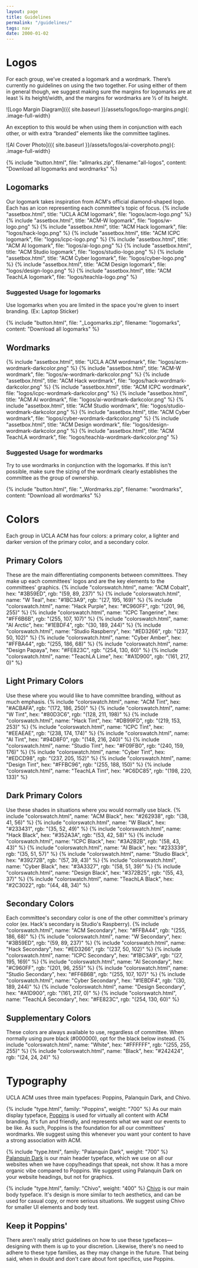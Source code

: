 ```yaml
---
layout: page
title: Guidelines
permalink: "/guidelines/"
tags: nav
date: 2000-01-02
---
```



# Logos #
For each group, we’ve created a logomark and a wordmark. There’s currently no guidelines on using the two together. For using either of them in general though, we suggest making sure the margins for logomarks are at least ¼ its height/width, and the margins for wordmarks are ½ of its height.

![Logo Margin Diagram]({{ site.baseurl }}/assets/logos/logo-margins.png){: .image-full-width}

An exception to this would be when using them in conjunction with each other, or with extra “branded” elements like the committee taglines.

![AI Cover Photo]({{ site.baseurl }}/assets/logos/ai-coverphoto.png){: .image-full-width}   

{% include "button.html", file: "allmarks.zip", filename:"all-logos", content: "Download all logomarks and wordmarks" %}

## Logomarks ##
Our logomark takes inspiration from ACM's official diamond-shaped logo. Each has an icon representing each committee's topic of focus.
{% include "assetbox.html", title: "UCLA ACM logomark", file: "logos/acm-logo.png" %}
{% include "assetbox.html", title: "ACM-W logomark", file: "logos/w-logo.png" %}
{% include "assetbox.html", title: "ACM Hack logomark", file: "logos/hack-logo.png" %}
{% include "assetbox.html", title: "ACM ICPC logomark", file: "logos/icpc-logo.png" %}
{% include "assetbox.html", title: "ACM AI logomark", file: "logos/ai-logo.png" %}
{% include "assetbox.html", title: "ACM Studio logomark", file: "logos/studio-logo.png" %}
{% include "assetbox.html", title: "ACM Cyber logomark", file: "logos/cyber-logo.png" %}
{% include "assetbox.html", title: "ACM Design logomark", file: "logos/design-logo.png" %}
{% include "assetbox.html", title: "ACM TeachLA logomark", file: "logos/teachla-logo.png" %}

### Suggested Usage for logomarks ###
Use logomarks when you are limited in the space you're given to insert branding. (Ex: Laptop Sticker)

{% include "button.html", file: "_Logomarks.zip", filename: "logomarks", content: "Download all logomarks" %}

## Wordmarks ##

{% include "assetbox.html", title: "UCLA ACM wordmark", file: "logos/acm-wordmark-darkcolor.png" %}
{% include "assetbox.html", title: "ACM-W wordmark", file: "logos/w-wordmark-darkcolor.png" %}
{% include "assetbox.html", title: "ACM Hack wordmark", file: "logos/hack-wordmark-darkcolor.png" %}
{% include "assetbox.html", title: "ACM ICPC wordmark", file: "logos/icpc-wordmark-darkcolor.png" %}
{% include "assetbox.html", title: "ACM AI wordmark", file: "logos/ai-wordmark-darkcolor.png" %}
{% include "assetbox.html", title: "ACM Studio wordmark", file: "logos/studio-wordmark-darkcolor.png" %}
{% include "assetbox.html", title: "ACM Cyber wordmark", file: "logos/cyber-wordmark-darkcolor.png" %}
{% include "assetbox.html", title: "ACM Design wordmark", file: "logos/design-wordmark-darkcolor.png" %}
{% include "assetbox.html", title: "ACM TeachLA wordmark", file: "logos/teachla-wordmark-darkcolor.png" %}

### Suggested Usage for wordmarks ###
Try to use wordmarks in conjunction with the logomarks. If this isn't possible, make sure the sizing of the wordmark clearly establishes the committee as the group of ownership.

{% include "button.html", file: "_Wordmarks.zip", filename: "wordmarks", content: "Download all wordmarks" %}


# Colors #
Each group in UCLA ACM has four colors: a primary color, a lighter and darker version of the primary color, and a secondary color. 

## Primary Colors ##
These are the main differentiating components between committees. They make up each committees' logos and are the key elements to the committees' graphics.
{% include "colorswatch.html", name: "ACM Cobalt", hex: "#3B59ED", rgb: "(59, 89, 237)" %}
{% include "colorswatch.html", name: "W Teal", hex: "#1BC3A9", rgb: "(27, 195, 169)" %}
{% include "colorswatch.html", name: "Hack Purple", hex: "#C960FF", rgb: "(201, 96, 255)" %}
{% include "colorswatch.html", name: "ICPC Tangerine", hex: "#FF6B6B", rgb: "(255, 107, 107)" %}
{% include "colorswatch.html", name: "AI Arctic", hex: "#1EBDF4", rgb: "(30, 189, 244)" %}
{% include "colorswatch.html", name: "Studio Raspberry", hex: "#ED3266", rgb: "(237, 50, 102)" %}
{% include "colorswatch.html", name: "Cyber Amber", hex: "#FFBA44", rgb: "(255, 186, 68)" %}
{% include "colorswatch.html", name: "Design Papaya", hex: "#FE823C", rgb: "(254, 130, 60)" %}
{% include "colorswatch.html", name: "TeachLA Lime", hex: "#A1D900", rgb: "(161, 217, 0)" %}


## Light Primary Colors ##
Use these where you would like to have committee branding, without as much emphasis.
{% include "colorswatch.html", name: "ACM Tint", hex: "#ACBAFA", rgb: "(172, 186, 250)" %}
{% include "colorswatch.html", name: "W Tint", hex: "#80D3C6", rgb: "(128, 211, 198)" %}
{% include "colorswatch.html", name: "Hack Tint", hex: "#DB99FD", rgb: "(219, 153, 253)" %}
{% include "colorswatch.html", name: "ICPC Tint", hex: "#EEAEAE", rgb: "(238, 174, 174)" %}
{% include "colorswatch.html", name: "AI Tint", hex: "#94D8F0", rgb: "(148, 216, 240)" %}
{% include "colorswatch.html", name: "Studio Tint", hex: "#F09FB0", rgb: "(240, 159, 176)" %}
{% include "colorswatch.html", name: "Cyber Tint", hex: "#EDCD98", rgb: "(237, 205, 152)" %}
{% include "colorswatch.html", name: "Design Tint", hex: "#FFBC96", rgb: "(255, 188, 150)" %}
{% include "colorswatch.html", name: "TeachLA Tint", hex: "#C6DC85", rgb: "(198, 220, 133)" %}


## Dark Primary Colors ##
Use these shades in situations where you would normally use black.
{% include "colorswatch.html", name: "ACM Black", hex: "#262938", rgb: "(38, 41, 56)" %}
{% include "colorswatch.html", name: "W Black", hex: "#233431", rgb: "(35, 52, 49)" %}
{% include "colorswatch.html", name: "Hack Black", hex: "#352A3A", rgb: "(53, 42, 58)" %}
{% include "colorswatch.html", name: "ICPC Black", hex: "#3A2B2B", rgb: "(58, 43, 43)" %}
{% include "colorswatch.html", name: "AI Black", hex: "#233339", rgb: "(35, 51, 57)" %}
{% include "colorswatch.html", name: "Studio Black", hex: "#39272B", rgb: "(57, 39, 43)" %}
{% include "colorswatch.html", name: "Cyber Black", hex: "#3A3327", rgb: "(58, 51, 39)" %}
{% include "colorswatch.html", name: "Design Black", hex: "#372B25", rgb: "(55, 43, 37)" %}
{% include "colorswatch.html", name: "TeachLA Black", hex: "#2C3022", rgb: "(44, 48, 34)" %}

## Secondary Colors ##
Each committee's secondary color is one of the other committee's primary color (ex. Hack's secondary is Studio's Raspberry). 
{% include "colorswatch.html", name: "ACM Secondary", hex: "#FFBA44", rgb: "(255, 186, 68)" %}
{% include "colorswatch.html", name: "W Secondary", hex: "#3B59ED", rgb: "(59, 89, 237)" %}
{% include "colorswatch.html", name: "Hack Secondary", hex: "#ED3266", rgb: "(237, 50, 102)" %}
{% include "colorswatch.html", name: "ICPC Secondary", hex: "#1BC3A9", rgb: "(27, 195, 169)" %}
{% include "colorswatch.html", name: "AI Secondary", hex: "#C960FF", rgb: "(201, 96, 255)" %}
{% include "colorswatch.html", name: "Studio Secondary", hex: "#FF6B6B", rgb: "(255, 107, 107)" %}
{% include "colorswatch.html", name: "Cyber Secondary", hex: "#1EBDF4", rgb: "(30, 189, 244)" %}
{% include "colorswatch.html", name: "Design Secondary", hex: "#A1D900", rgb: "(161, 217, 0)" %}
{% include "colorswatch.html", name: "TeachLA Secondary", hex: "#FE823C", rgb: "(254, 130, 60)" %}

## Supplementary Colors ##
These colors are always available to use, regardless of committee. When normally using pure black (#000000), opt for the black below instead.
{% include "colorswatch.html", name: "White", hex: "#FFFFFF", rgb: "(255, 255, 255)" %}
{% include "colorswatch.html", name: "Black", hex: "#242424", rgb: "(24, 24, 24)" %}

# Typography #
UCLA ACM uses three main typefaces: Poppins, Palanquin Dark, and Chivo. 

{% include "type.html", family: "Poppins", weight: "700" %}
As our main display typeface, [Poppins](https://fonts.google.com/specimen/Poppins "Poppins on Google Fonts") is used for virtually all content with ACM branding. It's fun and friendly, and represents what we want our events to be like. As such, Poppins is the foundation for all our committees' wordmarks. We suggest using this whenever you want your content to have a strong association with ACM.

{% include "type.html", family: "Palanquin Dark", weight: "700" %}
[Palanquin Dark](https://fonts.google.com/specimen/Palanquin+Dark "Palanquin Dark on Google Fonts") is our main header typeface, which we use on all our websites when we have copy/headings that speak, not show. It has a more organic vibe compared to Poppins. We suggest using Palanquin Dark on your website headings, but not for graphics.

{% include "type.html", family: "Chivo", weight: "400" %}
[Chivo](https://fonts.google.com/specimen/Chivo "Chivo on Google Fonts") is our main body typeface. It's design is more similar to tech aesthetics, and can be used for casual copy, or more serious situations. We suggest using Chivo for smaller UI elements and body text.

## Keep it Poppins' ##
There aren't really strict guidelines on how to use these typefaces—designing with them is up to your discretion. Likewise, there's no need to adhere to these type families, as they may change in the future. That being said, when in doubt and don't care about font specifics, use Poppins.